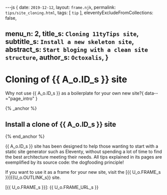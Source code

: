 ---js
{
  date:      `2019-12-12`,
  layout:    `frame.njk`,
  permalink: `tips/site_cloning.html`,
  tags:      [ `tip` ],
  eleventyExcludeFromCollections: false,

  menu_n:     2,
  title_s:    `Cloning 11tyTips site`,
  subtitle_s: `Install a new skeleton site`,
  abstract_s: `Start bloging with a clean site structure`,
  author_s:   `Octoxalis`,
}
---
[comment]: # (======== Post ========)
# Cloning of {{ A_o.ID_s }} site

Why not use {{ A_o.ID_s }} as a boilerplate for your own new site?{ data--="page_intro" }

{% _anchor %}
## Install a clone of {{ A_o.ID_s }} site
{% end_anchor %}


{{ A_o.ID_s }} site has been designed to help those wanting to start with a static site generator such as Eleventy, without spending a lot of time to find the best architecture meeting their needs. All tips explained in its pages are exemplified by its source code: the dogfooding principle!

If you want to use it as a frame for your new site, visit the [{{ U_o.FRAME_s }}]{{U_o.OUTLINK_s}} site.

[comment]: # (======== Links ========)

[{{ U_o.FRAME_s }}]: {{ U_o.FRAME_URL_s }}
